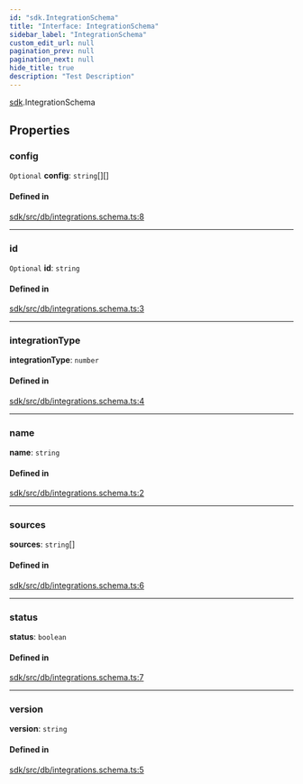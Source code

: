 ```yaml
---
id: "sdk.IntegrationSchema"
title: "Interface: IntegrationSchema"
sidebar_label: "IntegrationSchema"
custom_edit_url: null
pagination_prev: null
pagination_next: null
hide_title: true
description: "Test Description"
---
```


[sdk](../modules/sdk.md).IntegrationSchema

## Properties

### config

 `Optional` **config**: `string`[][]

#### Defined in

[sdk/src/db/integrations.schema.ts:8](https://github.com/AKASHAorg/akasha-core/blob/21e566cd/libs/sdk/src/db/integrations.schema.ts#L8)

___

### id

 `Optional` **id**: `string`

#### Defined in

[sdk/src/db/integrations.schema.ts:3](https://github.com/AKASHAorg/akasha-core/blob/21e566cd/libs/sdk/src/db/integrations.schema.ts#L3)

___

### integrationType

 **integrationType**: `number`

#### Defined in

[sdk/src/db/integrations.schema.ts:4](https://github.com/AKASHAorg/akasha-core/blob/21e566cd/libs/sdk/src/db/integrations.schema.ts#L4)

___

### name

 **name**: `string`

#### Defined in

[sdk/src/db/integrations.schema.ts:2](https://github.com/AKASHAorg/akasha-core/blob/21e566cd/libs/sdk/src/db/integrations.schema.ts#L2)

___

### sources

 **sources**: `string`[]

#### Defined in

[sdk/src/db/integrations.schema.ts:6](https://github.com/AKASHAorg/akasha-core/blob/21e566cd/libs/sdk/src/db/integrations.schema.ts#L6)

___

### status

 **status**: `boolean`

#### Defined in

[sdk/src/db/integrations.schema.ts:7](https://github.com/AKASHAorg/akasha-core/blob/21e566cd/libs/sdk/src/db/integrations.schema.ts#L7)

___

### version

 **version**: `string`

#### Defined in

[sdk/src/db/integrations.schema.ts:5](https://github.com/AKASHAorg/akasha-core/blob/21e566cd/libs/sdk/src/db/integrations.schema.ts#L5)
